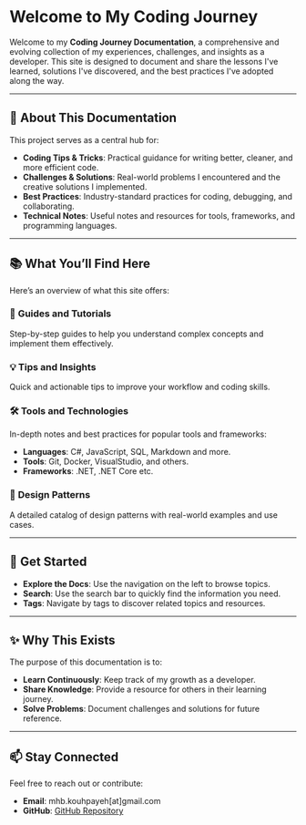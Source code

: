 # Welcome to My Coding Journey

Welcome to my **Coding Journey Documentation**, a comprehensive and evolving collection of my experiences, challenges, and insights as a developer. This site is designed to document and share the lessons I've learned, solutions I've discovered, and the best practices I've adopted along the way.

---

## 🌟 **About This Documentation**

This project serves as a central hub for:
- **Coding Tips & Tricks**: Practical guidance for writing better, cleaner, and more efficient code.
- **Challenges & Solutions**: Real-world problems I encountered and the creative solutions I implemented.
- **Best Practices**: Industry-standard practices for coding, debugging, and collaborating.
- **Technical Notes**: Useful notes and resources for tools, frameworks, and programming languages.

---

## 📚 **What You’ll Find Here**

Here’s an overview of what this site offers:

### 📖 **Guides and Tutorials**
Step-by-step guides to help you understand complex concepts and implement them effectively.

### 💡 **Tips and Insights**
Quick and actionable tips to improve your workflow and coding skills.

### 🛠️ **Tools and Technologies**
In-depth notes and best practices for popular tools and frameworks:
- **Languages**: C#, JavaScript, SQL, Markdown and more.
- **Tools**: Git, Docker, VisualStudio, and others.
- **Frameworks**: .NET, .NET Core etc.

### 🧩 **Design Patterns**
A detailed catalog of design patterns with real-world examples and use cases.

---

## 🚀 **Get Started**

- **Explore the Docs**: Use the navigation on the left to browse topics.
- **Search**: Use the search bar to quickly find the information you need.
- **Tags**: Navigate by tags to discover related topics and resources.

---

## ✨ **Why This Exists**

The purpose of this documentation is to:
- **Learn Continuously**: Keep track of my growth as a developer.
- **Share Knowledge**: Provide a resource for others in their learning journey.
- **Solve Problems**: Document challenges and solutions for future reference.

---

## 📫 **Stay Connected**

Feel free to reach out or contribute:
- **Email**: mhb.kouhpayeh[at]gmail.com
- **GitHub**: [GitHub Repository](https://github.com/mkouhpayeh/code-wiki)
